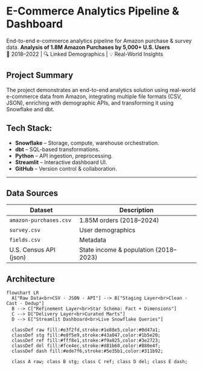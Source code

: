 # E-Commerce Analytics Pipeline & Dashboard
End-to-end e-commerce analytics pipeline for Amazon purchase &amp; survey data.
**Analysis of 1.8M Amazon Purchases by 5,000+ U.S. Users**  
📆 2018–2022 | 🔍 Linked Demographics | 💡 Real-World Insights

## Project Summary

The project demonstrates an end-to-end analytics solution using real-world e-commerce data from Amazon, integrating multiple file formats (CSV, JSON), enriching with demographic APIs, and transforming it using Snowflake and dbt. 

## Tech Stack:  

- **Snowflake** – Storage, compute, warehouse orchestration.  
- **dbt** – SQL-based transformations.  
- **Python** – API ingestion, preprocessing.  
- **Streamlit** – Interactive dashboard UI.  
- **GitHub** – Version control & collaboration.

---

## Data Sources


| Dataset | Description |
|--------|-------------|
| `amazon-purchases.csv` | 1.85M orders (2018–2024) |
| `survey.csv` | User demographics |
| `fields.csv` | Metadata |
| U.S. Census API (json) | State income & population (2018–2023) |

## Architecture


```mermaid
flowchart LR
  A["Raw Data<br>CSV · JSON · API"] --> B["Staging Layer<br>Clean · Cast · Dedup"]
  B --> C["Refinement Layer<br>Star Schema: Fact + Dimensions"]
  C --> D["Delivery Layer<br>Curated Marts"]
  D --> E["Streamlit Dashboard<br>Live Snowflake Queries"]

  classDef raw fill:#e3f2fd,stroke:#1e88e5,color:#0d47a1;
  classDef stg fill:#e8f5e9,stroke:#43a047,color:#1b5e20;
  classDef ref fill:#fff8e1,stroke:#f9a825,color:#3e2723;
  classDef del fill:#fce4ec,stroke:#d81b60,color:#880e4f;
  classDef dash fill:#ede7f6,stroke:#5e35b1,color:#311b92;

  class A raw; class B stg; class C ref; class D del; class E dash;



